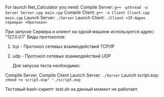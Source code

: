 For launch Net_Calculator you need:
Compile Server: 
          ```g++ -pthread -o Server Server.cpp main.cpp```
Compile Client: 
          ```g++ -o Client Client.cpp main.cpp```
Launch Server: 
          ```./Server```
Launch Client: 
          ```./Client <IP-Адрес сервера> <Протокол>```

При запуске Сервера и клиент на одной машине используется адрес: "127.0.0.1"
Виды протоколов: 
1. tcp - Протокол сетевых взаимодействий TCP/IP
2. udp - Протокол сетевых взаимодействий UDP

   Для запуска теста необходимо:

Compile Server, Compile Client
Launch Server:
          ```./Server```
Launch script.exp: 
          ```chmod +x script.exp" "./script.exp```

Тестовый bash-скрипт: test.sh на данный момент не работает.
